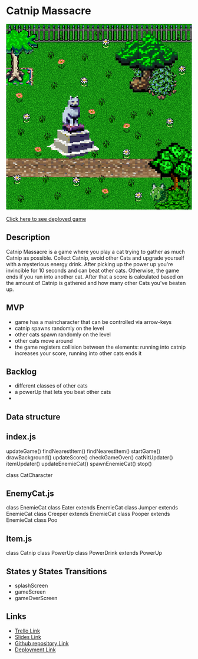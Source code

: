 # Catnip Massacre

![Getting Started](./images/background%20game.png)


[Click here to see deployed game](https://neuercoolername.github.io/catnip-massacre/)

## Description
Catnip Massacre is a game where you play a cat trying to gather as much Catnip as possible. Collect Catnip, avoid other Cats and upgrade yourself with a mysterious energy drink. After picking up the power up you're invincible for 10 seconds and can beat other cats. Otherwise, the game ends if you run into another cat. After that a score is calculated based on the amount of Catnip is gathered and how many other Cats you've beaten up.


## MVP
- game has a maincharacter that can be controlled via arrow-keys
- catnip spawns randomly on the level
- other cats spawn randomly on the level
- other cats move around
- the game registers collision between the elements: running into catnip increases your score, running into other cats ends it

## Backlog
- different classes of other cats
- a powerUp that lets you beat other cats
- 


## Data structure

## index.js
updateGame()
findNearestItem()
findNearestItem()
startGame()
drawBackground()
updateScore()
checkGameOver()
catNitUpdater()
itemUpdater()
updateEnemieCat()
spawnEnemieCat()
stop()

class CatCharacter


## EnemyCat.js
class EnemieCat
class Eater extends EnemieCat
class Jumper extends EnemieCat
class Creeper extends EnemieCat
class Pooper extends EnemieCat
class Poo
## Item.js
class Catnip
class PowerUp
class PowerDrink extends PowerUp

## States y States Transitions
- splashScreen
- gameScreen
- gameOverScreen


## Links

- [Trello Link](https://trello.com/b/8DvOgOlB/catnip-massacre)
- [Slides Link](http://slides.com)
- [Github repository Link](https://github.com/neuercoolername/catnip-massacre)
- [Deployment Link](https://neuercoolername.github.io/catnip-massacre/)